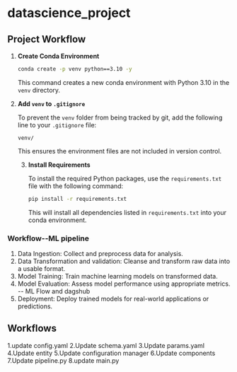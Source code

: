 # datascience_project
## Project Workflow

1. **Create Conda Environment**

    ```bash
    conda create -p venv python==3.10 -y
    ```

    This command creates a new conda environment with Python 3.10 in the `venv` directory.

2. **Add `venv` to `.gitignore`**

    To prevent the `venv` folder from being tracked by git, add the following line to your `.gitignore` file:

    ```
    venv/
    ```

    This ensures the environment files are not included in version control.

    3. **Install Requirements**

        To install the required Python packages, use the `requirements.txt` file with the following command:

        ```bash
        pip install -r requirements.txt
        ```

        This will install all dependencies listed in `requirements.txt` into your conda environment.

### Workflow--ML pipeline

1. Data Ingestion: Collect and preprocess data for analysis.
2. Data Transformation and validation: Cleanse and transform raw data into a usable format.
3. Model Training: Train machine learning models on transformed data.
4. Model Evaluation: Assess model performance using appropriate metrics. -- ML Flow and dagshub
5. Deployment: Deploy trained models for real-world applications or predictions.


## Workflows

1.update config.yaml
2.Update schema.yaml
3.Update params.yaml
4.Update entity
5.Update configuration manager
6.Update components
7.Update pipeline.py
8.update main.py